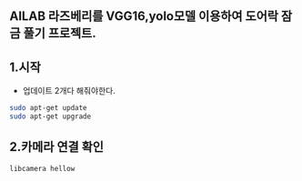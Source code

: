 ## AILAB 라즈베리를 VGG16,yolo모델 이용하여 도어락 잠금 풀기 프로젝트.

## 1.시작
 * 업데이트 2개다 해줘야한다.
```bash
sudo apt-get update
sudo apt-get upgrade
```

## 2.카메라 연결 확인
```bush
libcamera hellow
```

